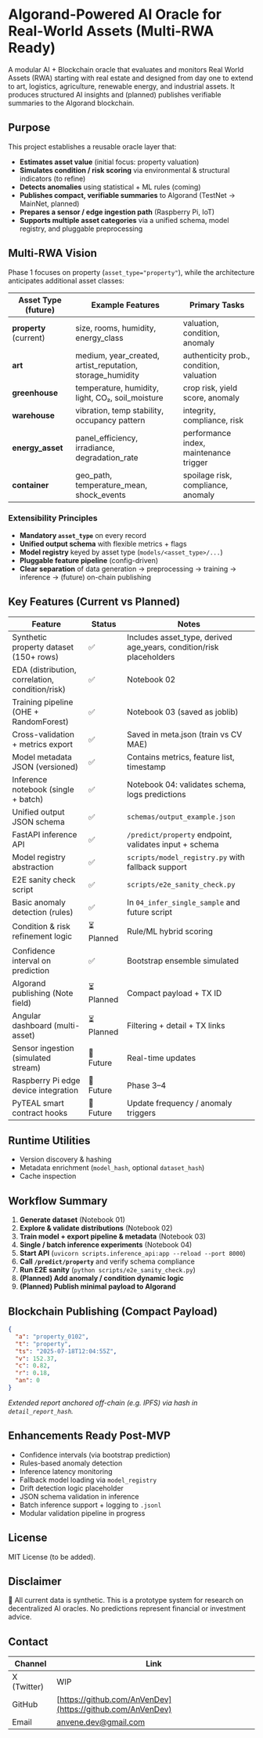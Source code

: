 # Algorand-Powered AI Oracle for Real-World Assets (Multi-RWA Ready)

A modular AI + Blockchain oracle that evaluates and monitors Real World Assets (RWA) starting with real estate and designed from day one to extend to art, logistics, agriculture, renewable energy, and industrial assets. It produces structured AI insights and (planned) publishes verifiable summaries to the Algorand blockchain.

## Purpose

This project establishes a reusable oracle layer that:

* **Estimates asset value** (initial focus: property valuation)
* **Simulates condition / risk scoring** via environmental & structural indicators (to refine)
* **Detects anomalies** using statistical + ML rules (coming)
* **Publishes compact, verifiable summaries** to Algorand (TestNet → MainNet, planned)
* **Prepares a sensor / edge ingestion path** (Raspberry Pi, IoT)
* **Supports multiple asset categories** via a unified schema, model registry, and pluggable preprocessing

## Multi-RWA Vision

Phase 1 focuses on property (`asset_type="property"`), while the architecture anticipates additional asset classes:

| Asset Type (future)    | Example Features                                             | Primary Tasks                            |
| ---------------------- | ------------------------------------------------------------ | ---------------------------------------- |
| **property** (current) | size, rooms, humidity, energy\_class                         | valuation, condition, anomaly            |
| **art**                | medium, year\_created, artist\_reputation, storage\_humidity | authenticity prob., condition, valuation |
| **greenhouse**         | temperature, humidity, light, CO₂, soil\_moisture            | crop risk, yield score, anomaly          |
| **warehouse**          | vibration, temp stability, occupancy pattern                 | integrity, compliance, risk              |
| **energy\_asset**      | panel\_efficiency, irradiance, degradation\_rate             | performance index, maintenance trigger   |
| **container**          | geo\_path, temperature\_mean, shock\_events                  | spoilage risk, compliance, anomaly       |

### Extensibility Principles

* **Mandatory `asset_type`** on every record
* **Unified output schema** with flexible metrics + flags
* **Model registry** keyed by asset type (`models/<asset_type>/...`)
* **Pluggable feature pipeline** (config-driven)
* **Clear separation** of data generation → preprocessing → training → inference → (future) on-chain publishing

## Key Features (Current vs Planned)

| Feature                                         | Status    | Notes                                                                 |
| ----------------------------------------------- | --------- | --------------------------------------------------------------------- |
| Synthetic property dataset (150+ rows)          | ✅         | Includes asset\_type, derived age\_years, condition/risk placeholders |
| EDA (distribution, correlation, condition/risk) | ✅         | Notebook 02                                                           |
| Training pipeline (OHE + RandomForest)          | ✅         | Notebook 03 (saved as joblib)                                         |
| Cross-validation + metrics export               | ✅         | Saved in meta.json (train vs CV MAE)                                  |
| Model metadata JSON (versioned)                 | ✅         | Contains metrics, feature list, timestamp                             |
| Inference notebook (single + batch)             | ✅         | Notebook 04: validates schema, logs predictions                       |
| Unified output JSON schema                      | ✅         | `schemas/output_example.json`                                         |
| FastAPI inference API                           | ✅         | `/predict/property` endpoint, validates input + schema                |
| Model registry abstraction                      | ✅         | `scripts/model_registry.py` with fallback support                     |
| E2E sanity check script                         | ✅         | `scripts/e2e_sanity_check.py`                                         |
| Basic anomaly detection (rules)                 | ✅         | In `04_infer_single_sample` and future script                         |
| Condition & risk refinement logic               | ⏳ Planned | Rule/ML hybrid scoring                                                |
| Confidence interval on prediction               | ✅         | Bootstrap ensemble simulated                                          |
| Algorand publishing (Note field)                | ⏳ Planned | Compact payload + TX ID                                               |
| Angular dashboard (multi-asset)                 | ⏳ Planned | Filtering + detail + TX links                                         |
| Sensor ingestion (simulated stream)             | 🔮 Future | Real-time updates                                                     |
| Raspberry Pi edge device integration            | 🔮 Future | Phase 3–4                                                             |
| PyTEAL smart contract hooks                     | 🔮 Future | Update frequency / anomaly triggers                                   |

## Runtime Utilities

* Version discovery & hashing
* Metadata enrichment (`model_hash`, optional `dataset_hash`)
* Cache inspection

## Workflow Summary

1. **Generate dataset** (Notebook 01)
2. **Explore & validate distributions** (Notebook 02)
3. **Train model + export pipeline & metadata** (Notebook 03)
4. **Single / batch inference experiments** (Notebook 04)
5. **Start API** (`uvicorn scripts.inference_api:app --reload --port 8000`)
6. **Call `/predict/property`** and verify schema compliance
7. **Run E2E sanity** (`python scripts/e2e_sanity_check.py`)
8. **(Planned) Add anomaly / condition dynamic logic**
9. **(Planned) Publish minimal payload to Algorand**

## Blockchain Publishing (Compact Payload)

```json
{
  "a": "property_0102",
  "t": "property",
  "ts": "2025-07-18T12:04:55Z",
  "v": 152.37,
  "c": 0.82,
  "r": 0.18,
  "an": 0
}
```

*Extended report anchored off-chain (e.g. IPFS) via hash in `detail_report_hash`.*

## Enhancements Ready Post-MVP

* Confidence intervals (via bootstrap prediction)
* Rules-based anomaly detection
* Inference latency monitoring
* Fallback model loading via `model_registry`
* Drift detection logic placeholder
* JSON schema validation in inference
* Batch inference support + logging to `.jsonl`
* Modular validation pipeline in progress

## License

MIT License (to be added).

## Disclaimer

🚨 All current data is synthetic. This is a prototype system for research on decentralized AI oracles. No predictions represent financial or investment advice.

## Contact

| Channel     | Link                                                       |
| ----------- | ---------------------------------------------------------- |
| X (Twitter) | WIP                                                        |
| GitHub      | [https://github.com/AnVenDev](https://github.com/AnVenDev) |
| Email       | [anvene.dev@gmail.com](mailto:anvene.dev@gmail.com)        |
